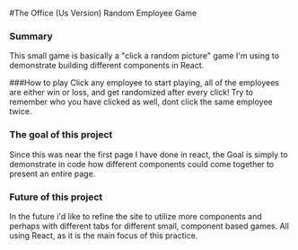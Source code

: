 #The Office (Us Version) Random Employee Game
<br>

### Summary
This small game is basically a "click a random picture" game I'm using to demonstrate building different components in React. 

###How to play
Click any employee to start playing, all of the employees are either win or loss, and get randomized after every click!
Try to remember who you have clicked as well, dont click the same employee twice. 

### The goal of this project
Since this was near the first page I have done in react, the Goal is simply to demonstrate in code how different components could come together to present an entire page. 

### Future of this project
In the future i'd like to refine the site to utilize more components and perhaps with different tabs for different small, component based games. All using React, as it is the main focus of this practice. 
